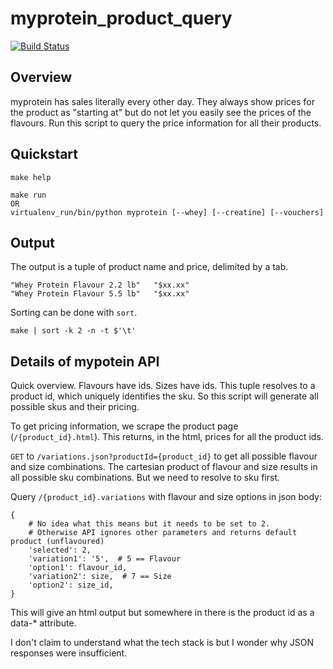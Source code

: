 # myprotein_product_query
[![Build Status](https://travis-ci.com/ipwnponies/myprotein_product_query.svg?branch=master)](https://travis-ci.com/ipwnponies/myprotein_product_query)
## Overview
myprotein has sales literally every other day. They always show prices for the product as "starting at" but do not let you easily see the prices of the flavours. Run this script to query the price information for all their products.

## Quickstart
```Shell
make help

make run
OR
virtualenv_run/bin/python myprotein [--whey] [--creatine] [--vouchers]
```

## Output
The output is a tuple of product name and price, delimited by a tab.
```
"Whey Protein Flavour 2.2 lb"	"$xx.xx"
"Whey Protein Flavour 5.5 lb"	"$xx.xx"
```

Sorting can be done with `sort`.
```
make | sort -k 2 -n -t $'\t'
```

## Details of mypotein API
Quick overview. Flavours have ids. Sizes have ids.
This tuple resolves to a product id, which uniquely identifies the sku.
So this script will generate all possible skus and their pricing.

To get pricing information, we scrape the product page (`/{product_id}.html`).
This returns, in the html, prices for all the product ids.

`GET` to `/variations.json?productId={product_id}` to get all possible flavour and size combinations.
The cartesian product of flavour and size results in all possible sku combinations.
But we need to resolve to sku first.

Query `/{product_id}.variations` with flavour and size options in json body:
```
{
    # No idea what this means but it needs to be set to 2.
    # Otherwise API ignores other parameters and returns default product (unflavoured)
    'selected': 2,
    'variation1': '5',  # 5 == Flavour
    'option1': flavour_id,
    'variation2': size,  # 7 == Size
    'option2': size_id,
}
```
This will give an html output but somewhere in there is the product id as a data-* attribute.

I don't claim to understand what the tech stack is but I wonder why JSON responses were insufficient.
